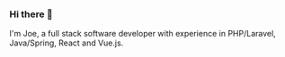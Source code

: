 ### Hi there 👋

I'm Joe, a full stack software developer with experience in PHP/Laravel, Java/Spring, React and Vue.js.
